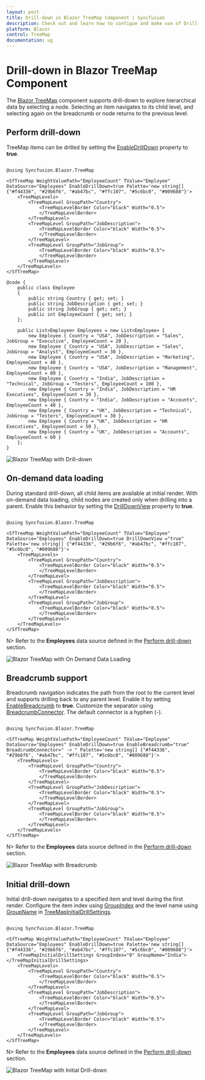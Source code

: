```yaml
---
layout: post
title: Drill-down in Blazor TreeMap Component | Syncfusion
description: Check out and learn how to configue and make use of Drill-down in the Syncfusion Blazor TreeMap component.
platform: Blazor
control: TreeMap
documentation: ug
---
```


# Drill-down in Blazor TreeMap Component

The [Blazor TreeMap](https://www.syncfusion.com/blazor-components/blazor-treemap) component supports drill-down to explore hierarchical data by selecting a node. Selecting an item navigates to its child level, and selecting again on the breadcrumb or node returns to the previous level.

## Perform drill-down

TreeMap items can be drilled by setting the [EnableDrillDown](https://help.syncfusion.com/cr/blazor/Syncfusion.Blazor.TreeMap.SfTreeMap-1.html#Syncfusion_Blazor_TreeMap_SfTreeMap_1_EnableDrillDown) property to **true**.

```cshtml

@using Syncfusion.Blazor.TreeMap

<SfTreeMap WeightValuePath="EmployeeCount" TValue="Employee" DataSource="Employees" EnableDrillDown=true Palette='new string[] {"#f44336", "#29b6f6", "#ab47bc", "#ffc107", "#5c6bc0", "#009688"}'>
    <TreeMapLevels>
        <TreeMapLevel GroupPath="Country">
            <TreeMapLevelBorder Color="black" Width="0.5">
            </TreeMapLevelBorder>
        </TreeMapLevel>
        <TreeMapLevel GroupPath="JobDescription">
            <TreeMapLevelBorder Color="black" Width="0.5">
            </TreeMapLevelBorder>
        </TreeMapLevel>
        <TreeMapLevel GroupPath="JobGroup">
            <TreeMapLevelBorder Color="black" Width="0.5">
            </TreeMapLevelBorder>
        </TreeMapLevel>
    </TreeMapLevels>
</SfTreeMap>

@code {
    public class Employee
    {
        public string Country { get; set; }
        public string JobDescription { get; set; }
        public string JobGroup { get; set; }
        public int EmployeeCount { get; set; }
    };

    public List<Employee> Employees = new List<Employee> {
        new Employee { Country = "USA", JobDescription = "Sales", JobGroup = "Executive", EmployeeCount = 20 },
        new Employee { Country = "USA", JobDescription = "Sales", JobGroup = "Analyst", EmployeeCount = 30 },
        new Employee { Country = "USA", JobDescription = "Marketing", EmployeeCount = 40 },
        new Employee { Country = "USA", JobDescription = "Management", EmployeeCount = 80 },
        new Employee { Country = "India", JobDescription = "Technical", JobGroup = "Testers", EmployeeCount = 100 },
        new Employee { Country = "India", JobDescription = "HR Executives", EmployeeCount = 30 },
        new Employee { Country = "India", JobDescription = "Accounts", EmployeeCount = 40 },
        new Employee { Country = "UK", JobDescription = "Technical", JobGroup = "Testers", EmployeeCount = 30 },
        new Employee { Country = "UK", JobDescription = "HR Executives", EmployeeCount = 50 },
        new Employee { Country = "UK", JobDescription = "Accounts", EmployeeCount = 60 }
    };
}

```

![Blazor TreeMap with Drill-down](images/drilldown/blazor-treemap-drill-down.png)

## On-demand data loading

During standard drill-down, all child items are available at initial render. With on-demand data loading, child nodes are created only when drilling into a parent. Enable this behavior by setting the [DrillDownView](https://help.syncfusion.com/cr/blazor/Syncfusion.Blazor.TreeMap.SfTreeMap-1.html#Syncfusion_Blazor_TreeMap_SfTreeMap_1_DrillDownView) property to **true**.

```cshtml

@using Syncfusion.Blazor.TreeMap

<SfTreeMap WeightValuePath="EmployeeCount" TValue="Employee" DataSource="Employees" EnableDrillDown=true DrillDownView ="true" Palette='new string[] {"#f44336", "#29b6f6", "#ab47bc", "#ffc107", "#5c6bc0", "#009688"}'>
    <TreeMapLevels>
        <TreeMapLevel GroupPath="Country">
            <TreeMapLevelBorder Color="black" Width="0.5">
            </TreeMapLevelBorder>
        </TreeMapLevel>
        <TreeMapLevel GroupPath="JobDescription">
            <TreeMapLevelBorder Color="black" Width="0.5">
            </TreeMapLevelBorder>
        </TreeMapLevel>
        <TreeMapLevel GroupPath="JobGroup">
            <TreeMapLevelBorder Color="black" Width="0.5">
            </TreeMapLevelBorder>
        </TreeMapLevel>
    </TreeMapLevels>
</SfTreeMap>

```

N> Refer to the **Employees** data source defined in the [Perform drill-down](#perform-drill-down) section.

![Blazor TreeMap with On Demand Data Loading](images/drilldown/blazor-treemap-on-demand-data-loading.png)

## Breadcrumb support

Breadcrumb navigation indicates the path from the root to the current level and supports drilling back to any parent level. Enable it by setting [EnableBreadcrumb](https://help.syncfusion.com/cr/blazor/Syncfusion.Blazor.TreeMap.SfTreeMap-1.html#Syncfusion_Blazor_TreeMap_SfTreeMap_1_EnableBreadcrumb) to **true**. Customize the separator using [BreadcrumbConnector](https://help.syncfusion.com/cr/blazor/Syncfusion.Blazor.TreeMap.SfTreeMap-1.html#Syncfusion_Blazor_TreeMap_SfTreeMap_1_BreadcrumbConnector). The default connector is a hyphen (-).

```cshtml

@using Syncfusion.Blazor.TreeMap

<SfTreeMap WeightValuePath="EmployeeCount" TValue="Employee" DataSource="Employees" EnableDrillDown=true EnableBreadcrumb="true" BreadcrumbConnector=" -> " Palette='new string[] {"#f44336", "#29b6f6", "#ab47bc", "#ffc107", "#5c6bc0", "#009688"}'>
    <TreeMapLevels>
        <TreeMapLevel GroupPath="Country">
            <TreeMapLevelBorder Color="black" Width="0.5">
            </TreeMapLevelBorder>
        </TreeMapLevel>
        <TreeMapLevel GroupPath="JobDescription">
            <TreeMapLevelBorder Color="black" Width="0.5">
            </TreeMapLevelBorder>
        </TreeMapLevel>
        <TreeMapLevel GroupPath="JobGroup">
            <TreeMapLevelBorder Color="black" Width="0.5">
            </TreeMapLevelBorder>
        </TreeMapLevel>
    </TreeMapLevels>
</SfTreeMap>

```

N> Refer to the **Employees** data source defined in the [Perform drill-down](#perform-drill-down) section.

![Blazor TreeMap with Breadcrumb](images/drilldown/blazor-treemap-breadcrumb.png)

## Initial drill-down

Initial drill-down navigates to a specified item and level during the first render. Configure the item index using [GroupIndex](https://help.syncfusion.com/cr/blazor/Syncfusion.Blazor.TreeMap.TreeMapInitialDrillSettings.html#Syncfusion_Blazor_TreeMap_TreeMapInitialDrillSettings_GroupIndex) and the level name using [GroupName](https://help.syncfusion.com/cr/blazor/Syncfusion.Blazor.TreeMap.TreeMapInitialDrillSettings.html#Syncfusion_Blazor_TreeMap_TreeMapInitialDrillSettings_GroupName) in [TreeMapInitialDrillSettings](https://help.syncfusion.com/cr/blazor/Syncfusion.Blazor.TreeMap.TreeMapInitialDrillSettings.html).

```cshtml

@using Syncfusion.Blazor.TreeMap

<SfTreeMap WeightValuePath="EmployeeCount" TValue="Employee" DataSource="Employees" EnableDrillDown=true Palette='new string[] {"#f44336", "#29b6f6", "#ab47bc", "#ffc107", "#5c6bc0", "#009688"}'>
    <TreeMapInitialDrillSettings GroupIndex="0" GroupName="India"></TreeMapInitialDrillSettings>
    <TreeMapLevels>
        <TreeMapLevel GroupPath="Country">
            <TreeMapLevelBorder Color="black" Width="0.5">
            </TreeMapLevelBorder>
        </TreeMapLevel>
        <TreeMapLevel GroupPath="JobDescription">
            <TreeMapLevelBorder Color="black" Width="0.5">
            </TreeMapLevelBorder>
        </TreeMapLevel>
        <TreeMapLevel GroupPath="JobGroup">
            <TreeMapLevelBorder Color="black" Width="0.5">
            </TreeMapLevelBorder>
        </TreeMapLevel>
    </TreeMapLevels>
</SfTreeMap>

```

N> Refer to the **Employees** data source defined in the [Perform drill-down](#perform-drill-down) section.

![Blazor TreeMap with Initial Drill-down](images/drilldown/blazor-treemap-initial-drill-down.png)
